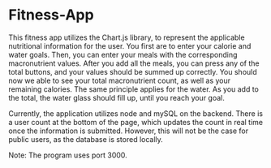 # Fitness-App

This fitness app utilizes the Chart.js library, to represent the applicable nutritional information for the user. You first are to enter your calorie and water goals. Then, you can enter your meals with the corresponding macronutrient values. After you add all the meals, you can press any of the total buttons, and your values should be summed up correctly. You should now we able to see your total macronutrient count, as well as your remaining calories. The same principle applies for the water. As you add to the total, the water glass should fill up, until you reach your goal. 

Currently, the application utilizes node and mySQL on the backend. There is a user count at the bottom of the page, which updates the count in real time once the information is submitted. However, this will not be the case for public users, as the database is stored locally. 

Note: The program uses port 3000.  
